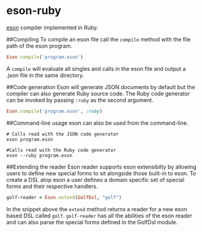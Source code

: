 eson-ruby
=======

[eson](https://github.com/EskimoBear/eson) compiler implemented in Ruby.

##Compiling 
To compile an eson file call the `compile` method with the file path of the eson program.

```ruby
Eson.compile('program.eson')
```

A `compile` will evaluate all singles and calls in the eson file and output a .json file in the same directory. 

##Code generation
Eson will generate JSON documents by default but the compiler can also generate Ruby source code. The Ruby code generator can be invoked by passing `:ruby` as the second argument.

```ruby
Eson.compile('program.eson', :ruby)
```

##Command-line usage
eson can also be used from the command-line.

```shell
# Calls read with the JSON code generator
eson program.eson

#Calls read with the Ruby code generator
eson --ruby program.eson
```

##Extending the reader
Eson reader supports eson extensibilty by allowing users to define new special forms to sit alongside those built-in to eson. To create a DSL atop eson a user defines a domain specific set of special forms and their respective handlers.

```ruby
golf-reader = Eson.extend(GolfDsl, "golf")
```

In the snippet above the `extend` method returns a reader for a new eson based DSL called `golf`. `golf-reader` has all the abilities of the eson reader and can also parse the special forms defined in the GolfDsl module.
